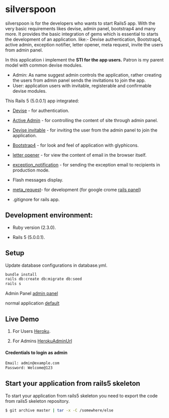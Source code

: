 # silverspoon

silverspoon is for the developers who wants to start Rails5 app. With the very basic requirements likes devise, admin panel, bootstrap4 and many more. It provides the basic integration of gems which is essential to starts the development of an application.
like:- Devise authentication, Bootstrap4, active admin, exception notifier, letter opener, meta request, invite the users from admin panel.

In this application i implement the **STI for the app users.** Patron is my parent model with common devise modules.
* Admin: As name suggest admin controls the application, rather creating the users from admin panel sends the invitations to join the app.
* User: application users with invitable, registerable and confirmable devise modules.

This Rails 5 (5.0.0.1) app integrated:

* [Devise] - for authentication.

* [Active Admin] - for controlling the content of site through admin panel.

* [Devise invitable] - for inviting the user from the admin panel to join the application.

* [Bootstrap4] - for look and feel of application with glyphicons.

* [letter opener] - for view the content of email in the browser itself.

* [exception_notification] - for sending the exception email to recipients in production mode.

* Flash messages display.

* [meta_request]- for development (for google crome [rails panel])

* .gitignore for rails app.

## Development environment:

* Ruby version (2.3.0).

* Rails 5 (5.0.0.1).

## Setup

Update database configurations in database.yml.

```sh
bundle install
rails db:create db:migrate db:seed
rails s
```

Admin Panel [admin panel]

normal application [default]

## Live Demo

1. For Users [Heroku].

2. For Admins [HerokuAdminUrl]

#### Credentials to login as admin
```sh
Email: admin@example.com
Password: Welcome@123
```




## Start your application from rails5 skeleton

To start your application from rails5 skeleton you need to export the code from rails5 skeleton repository.

```sh
$ git archive master | tar -x -C /somewhere/else
```

   [Devise]: <https://github.com/plataformatec/devise>

   [Active Admin]: <https://github.com/activeadmin/activeadmin>

   [Devise invitable]: <https://github.com/scambra/devise_invitable>

   [Bootstrap4]: <http://v4-alpha.getbootstrap.com/>

   [letter opener]: <https://github.com/ryanb/letter_opener>

   [exception_notification]: <https://github.com/smartinez87/exception_notification>

   [meta_request]: <https://github.com/dejan/rails_panel/tree/master/meta_request>

   [rails panel]: <https://github.com/dejan/rails_panel>

   [admin panel]: <http://localhost:3000/admin/admins>

   [default]: <http://localhost:3000/users/sign_in>

   [Heroku]: <https://rails5-silverspoon.herokuapp.com/>

   [HerokuAdminUrl]: <https://rails5-silverspoon.herokuapp.com/admin/>